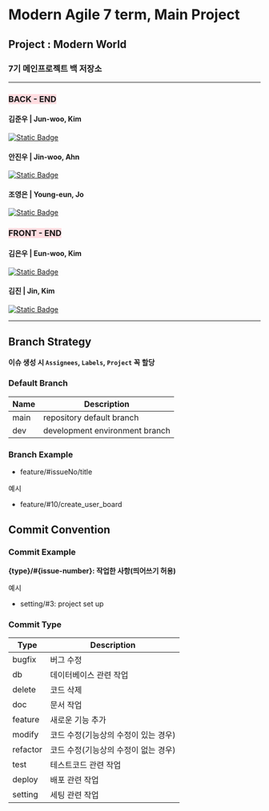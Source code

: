 # Modern Agile 7 term, Main Project

## Project : Modern World

### 7기 메인프로젝트 백 저장소

---

### <span style='background-color:#ffdce0'> BACK - END </span>

#### 김준우 | Jun-woo, Kim

<a href="https://github.com/cyoure">
<img alt="Static Badge" src="https://img.shields.io/badge/Profile-%23181717?style=for-the-badge&logo=github">
</a>

#### 안진우 | Jin-woo, Ahn

<a href="https://github.com/jinwoo0207">
<img alt="Static Badge" src="https://img.shields.io/badge/Profile-%23181717?style=for-the-badge&logo=github">
</a>

#### 조영은 | Young-eun, Jo

<a href="https://github.com/Contingency1">
<img alt="Static Badge" src="https://img.shields.io/badge/Profile-%23181717?style=for-the-badge&logo=github">
</a>

### <span style='background-color:#ffdce0'> FRONT - END </span>

#### 김은우 | Eun-woo, Kim

<a href="https://github.com/dmsdnWkd1234">
<img alt="Static Badge" src="https://img.shields.io/badge/Profile-%23181717?style=for-the-badge&logo=github">
</a>

#### 김진 | Jin, Kim

<a href="https://github.com/chamjin">
<img alt="Static Badge" src="https://img.shields.io/badge/Profile-%23181717?style=for-the-badge&logo=github">
</a>

---

## Branch Strategy

**이슈 생성 시 `Assignees`, `Labels`, `Project` 꼭 할당**

### Default Branch

| Name | Description                    |
| ---- | ------------------------------ |
| main | repository default branch      |
| dev  | development environment branch |

### Branch Example

- feature/#issueNo/title

예시

- feature/#10/create_user_board

## Commit Convention

### Commit Example

**{type}/#{issue-number}: 작업한 사항(띄어쓰기 허용)**

예시

- setting/#3: project set up

### Commit Type

| Type     | Description                          |
| -------- | ------------------------------------ |
| bugfix   | 버그 수정                            |
| db       | 데이터베이스 관련 작업               |
| delete   | 코드 삭제                            |
| doc      | 문서 작업                            |
| feature  | 새로운 기능 추가                     |
| modify   | 코드 수정(기능상의 수정이 있는 경우) |
| refactor | 코드 수정(기능상의 수정이 없는 경우) |
| test     | 테스트코드 관련 작업                 |
| deploy   | 배포 관련 작업                       |
| setting  | 세팅 관련 작업                       |
